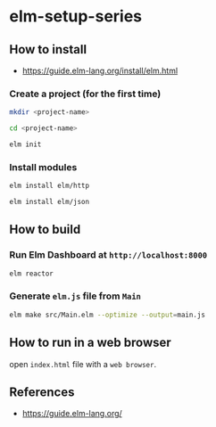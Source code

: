 # elm-setup-series

## How to install

- <https://guide.elm-lang.org/install/elm.html>

### Create a project (for the first time)

```bash
mkdir <project-name>

cd <project-name>

elm init
```

### Install modules

```bash
elm install elm/http

elm install elm/json
```

## How to build

### Run Elm Dashboard at `http://localhost:8000`

```bash
elm reactor
```

### Generate `elm.js` file from `Main`

```bash
elm make src/Main.elm --optimize --output=main.js
```

## How to run in a web browser

open `index.html` file with a `web browser`.


## References

- <https://guide.elm-lang.org/>


